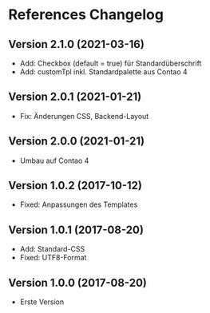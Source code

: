 # References Changelog

## Version 2.1.0 (2021-03-16)

* Add: Checkbox (default = true) für Standardüberschrift
* Add: customTpl inkl. Standardpalette aus Contao 4

## Version 2.0.1 (2021-01-21)

* Fix: Änderungen CSS, Backend-Layout

## Version 2.0.0 (2021-01-21)

* Umbau auf Contao 4

## Version 1.0.2 (2017-10-12)

* Fixed: Anpassungen des Templates

## Version 1.0.1 (2017-08-20)

* Add: Standard-CSS
* Fixed: UTF8-Format

## Version 1.0.0 (2017-08-20)

* Erste Version
